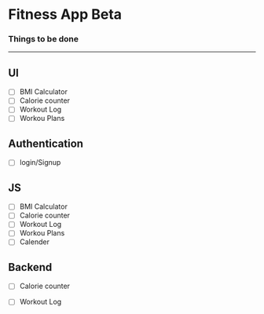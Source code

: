 # Fitness App Beta

### Things to be done 
---

## UI
- [ ] BMI Calculator
- [ ] Calorie counter
- [ ] Workout Log
- [ ] Workou Plans

## Authentication
- [ ]  login/Signup

## JS
- [ ] BMI Calculator
- [ ] Calorie counter
- [ ] Workout Log
- [ ] Workou Plans
- [ ] Calender

## Backend
- [ ] Calorie counter
- [ ] Workout Log


